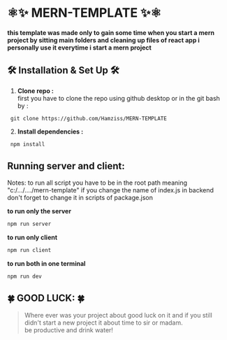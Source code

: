 # ⚛️✨ MERN-TEMPLATE ✨⚛️
**this template was made only to gain some time when you start a mern project by sitting main folders and cleaning up files of react app i personally use it everytime i start a mern project**

 ## 🛠 Installation & Set Up 🛠

 1. **Clone repo :**<br>
 first you have to clone the repo using github desktop or in the git bash by : 
  ```
   git clone https://github.com/Hamziss/MERN-TEMPLATE
   ```  
2. **Install dependencies :**

  ```sh
   npm install 
   ```  

## **Running server and client:**
Notes: 
to run all script you have to be in the root path meaning "c:/.../..../mern-template"
if you change the name of index.js in backend don't forget to change it in scripts of package.json

**to run only the server**
```sh
npm run server
```
**to run only client**
```sh
npm run client
```
**to run both in one terminal**
```sh
npm run dev
```

## **🍀 GOOD LUCK: 🍀**

>Where ever was your project about good luck on it and if you still didn't start a new project it about time to sir or madam.<br/>
be productive and drink water!
